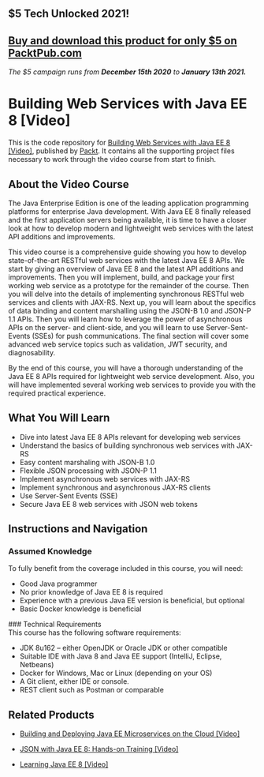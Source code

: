 ## $5 Tech Unlocked 2021!
[Buy and download this product for only $5 on PacktPub.com](https://www.packtpub.com/)
-----
*The $5 campaign         runs from __December 15th 2020__ to __January 13th 2021.__*

# Building Web Services with Java EE 8 [Video]
This is the code repository for [Building Web Services with Java EE 8 [Video]](https://www.packtpub.com/application-development/building-web-services-java-ee-8-video?utm_source=github&utm_medium=repository&utm_campaign=9781788835169), published by [Packt](https://www.packtpub.com/?utm_source=github). It contains all the supporting project files necessary to work through the video course from start to finish.

## About the Video Course
The Java Enterprise Edition is one of the leading application programming platforms for enterprise Java development. With Java EE 8 finally released and the first application servers being available, it is time to have a closer look at how to develop modern and lightweight web services with the latest API additions and improvements.

This video course is a comprehensive guide showing you how to develop state-of-the-art RESTful web services with the latest Java EE 8 APIs. We start by giving an overview of Java EE 8 and the latest API additions and improvements. Then you will implement, build, and package your first working web service as a prototype for the remainder of the course. Then you will delve into the details of implementing synchronous RESTful web services and clients with JAX-RS. Next up, you will learn about the specifics of data binding and content marshalling using the JSON-B 1.0 and JSON-P 1.1 APIs. Then you will learn how to leverage the power of asynchronous APIs on the server- and client-side, and you will learn to use Server-Sent-Events (SSEs) for push communications. The final section will cover some advanced web service topics such as validation, JWT security, and diagnosability.

By the end of this course, you will have a thorough understanding of the Java EE 8 APIs required for lightweight web service development. Also, you will have implemented several working web services to provide you with the required practical experience.

<H2>What You Will Learn</H2>
<DIV class=book-info-will-learn-text>
<UL>
<LI> Dive into latest Java EE 8 APIs relevant for developing web services
<LI> Understand the basics of building synchronous web services with JAX-RS
<LI> Easy content marshaling with JSON-B 1.0
<LI> Flexible JSON processing with JSON-P 1.1
<LI> Implement asynchronous web services with JAX-RS
<LI> Implement synchronous and asynchronous JAX-RS clients
<LI> Use Server-Sent Events (SSE)
<LI> Secure Java EE 8 web services with JSON web tokens </LI></UL></DIV>

## Instructions and Navigation
### Assumed Knowledge
To fully benefit from the coverage included in this course, you will need:<br/><ul>
<li> Good Java programmer
<li> No prior knowledge of Java EE 8 is required
<li> Experience with a previous Java EE version is beneficial, but optional
<li> Basic Docker knowledge is beneficial</ul>
### Technical Requirements<br>
This course has the following software requirements:<br/><ul>
<li> JDK 8u162 – either OpenJDK or Oracle JDK or other compatible
<li> Suitable IDE with Java 8 and Java EE support (IntelliJ, Eclipse, Netbeans)
<li> Docker for Windows, Mac or Linux (depending on your OS)
<li> A Git client, either IDE or console.
<li> REST client such as Postman or comparable</ul>

## Related Products
* [Building and Deploying Java EE Microservices on the Cloud [Video]](https://www.packtpub.com/application-development/building-and-deploying-java-ee-microservices-cloud-video?utm_source=github&utm_medium=repository&utm_campaign=9781788833943)

* [JSON with Java EE 8: Hands-on Training [Video]](https://www.packtpub.com/application-development/json-java-ee-8-hands-training-video)

* [Learning Java EE 8 [Video]](https://www.packtpub.com/application-development/learning-java-ee-8-video)

